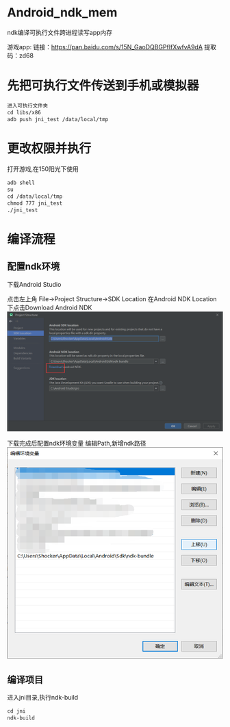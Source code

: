 # Android_ndk_mem
ndk编译可执行文件跨进程读写app内存

游戏app:
链接：https://pan.baidu.com/s/15N_GaoDQBGPfIfXwfvA9dA 
提取码：zd68

# 先把可执行文件传送到手机或模拟器

```
进入可执行文件夹
cd libs/x86
adb push jni_test /data/local/tmp
```
# 更改权限并执行
打开游戏,在150阳光下使用
```
adb shell
su
cd /data/local/tmp
chmod 777 jni_test
./jni_test
```
# 编译流程
## 配置ndk环境
下载Android Studio

点击左上角 File->Project Structure->SDK Location
在Android NDK Location 
下点击Download Android NDK
![image](img/1640684959(1).jpg)

下载完成后配置ndk环境变量
编辑Path,新增ndk路径
![image](img/1640685183(1).jpg)

## 编译项目
进入jni目录,执行ndk-build
```
cd jni
ndk-build
```